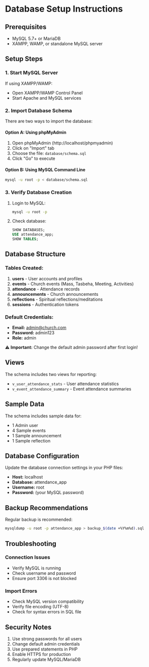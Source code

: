 # Database Setup Instructions

## Prerequisites

- MySQL 5.7+ or MariaDB
- XAMPP, WAMP, or standalone MySQL server

## Setup Steps

### 1. Start MySQL Server

If using XAMPP/WAMP:

- Open XAMPP/WAMP Control Panel
- Start Apache and MySQL services

### 2. Import Database Schema

There are two ways to import the database:

#### Option A: Using phpMyAdmin

1. Open phpMyAdmin (http://localhost/phpmyadmin)
2. Click on "Import" tab
3. Choose the file: `database/schema.sql`
4. Click "Go" to execute

#### Option B: Using MySQL Command Line

```bash
mysql -u root -p < database/schema.sql
```

### 3. Verify Database Creation

1. Login to MySQL:
   ```bash
   mysql -u root -p
   ```
2. Check database:
   ```sql
   SHOW DATABASES;
   USE attendance_app;
   SHOW TABLES;
   ```

## Database Structure

### Tables Created:

1. **users** - User accounts and profiles
2. **events** - Church events (Mass, Tasbeha, Meeting, Activities)
3. **attendance** - Attendance records
4. **announcements** - Church announcements
5. **reflections** - Spiritual reflections/meditations
6. **sessions** - Authentication tokens

### Default Credentials:

- **Email:** admin@church.com
- **Password:** admin123
- **Role:** admin

⚠️ **Important:** Change the default admin password after first login!

## Views

The schema includes two views for reporting:

- `v_user_attendance_stats` - User attendance statistics
- `v_event_attendance_summary` - Event attendance summaries

## Sample Data

The schema includes sample data for:

- 1 Admin user
- 4 Sample events
- 1 Sample announcement
- 1 Sample reflection

## Database Configuration

Update the database connection settings in your PHP files:

- **Host:** localhost
- **Database:** attendance_app
- **Username:** root
- **Password:** (your MySQL password)

## Backup Recommendations

Regular backup is recommended:

```bash
mysqldump -u root -p attendance_app > backup_$(date +%Y%m%d).sql
```

## Troubleshooting

### Connection Issues

- Verify MySQL is running
- Check username and password
- Ensure port 3306 is not blocked

### Import Errors

- Check MySQL version compatibility
- Verify file encoding (UTF-8)
- Check for syntax errors in SQL file

## Security Notes

1. Use strong passwords for all users
2. Change default admin credentials
3. Use prepared statements in PHP
4. Enable HTTPS for production
5. Regularly update MySQL/MariaDB
